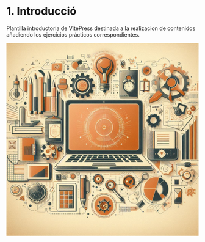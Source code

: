 # 1. Introducció

Plantilla introductoria de VitePress destinada a la realizacion de contenidos añadiendo los ejercicios prácticos correspondientes.

![Introducción](../public/img/contenidos/introduccion.jpg)
